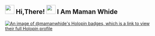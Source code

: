 <h2> <img src="https://user-images.githubusercontent.com/65858180/137293079-2440dbff-e887-4b1d-802c-49d49dcfd664.gif" width="30" /> Hi,There! <img src="https://user-images.githubusercontent.com/65858180/137293369-94c631b6-8a17-4256-927a-070da186734c.gif" width="30" /> I Am Maman Whide </h2>


[![An image of @mamanwhide's Holopin badges, which is a link to view their full Holopin profile](https://holopin.me/mamanwhide)](https://holopin.io/@mamanwhide)
